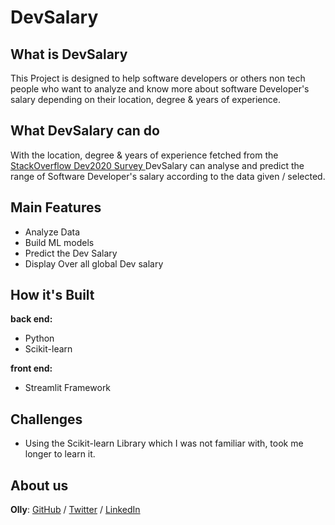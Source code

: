 # DevSalary

## What is DevSalary
This Project is designed to help software developers or others non tech people who want to analyze and know more about software Developer's salary depending on their location, degree & years of experience.

## What DevSalary can do
With the location, degree & years of experience fetched from the [StackOverflow Dev2020 Survey ](https://insights.stackoverflow.com/survey/2020) DevSalary can analyse and predict the range of Software Developer's salary according to the data given / selected.

## Main Features
- Analyze Data 
- Build ML models
- Predict the Dev Salary
- Display Over all global Dev salary 

## How it's Built
**back end:**
- Python
- Scikit-learn

**front end:**
- Streamlit Framework

## Challenges
- Using the Scikit-learn Library which I was not familiar with, took me longer to learn it. 

## About us
**Olly**: [GitHub](https://github.com/ollyimanishimwe) / [Twitter](https://twitter.com/OllyImanishimwe) / [LinkedIn](https://www.linkedin.com/in/ollyimanishimwe/)
